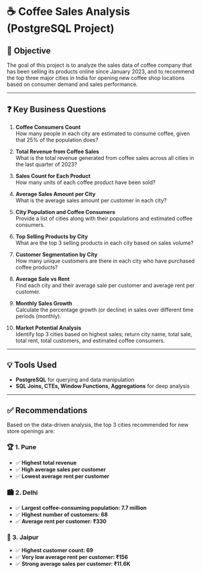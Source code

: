 # ☕ Coffee Sales Analysis (PostgreSQL Project)

## 📌 Objective

The goal of this project is to analyze the sales data of coffee company that has been selling its products online since January 2023, and to recommend the top three major cities in India for opening new coffee shop locations based on consumer demand and sales performance.

---

## ❓ Key Business Questions

1. **Coffee Consumers Count**  
   How many people in each city are estimated to consume coffee, given that 25% of the population does?

2. **Total Revenue from Coffee Sales**  
   What is the total revenue generated from coffee sales across all cities in the last quarter of 2023?

3. **Sales Count for Each Product**  
   How many units of each coffee product have been sold?

4. **Average Sales Amount per City**  
   What is the average sales amount per customer in each city?

5. **City Population and Coffee Consumers**  
   Provide a list of cities along with their populations and estimated coffee consumers.

6. **Top Selling Products by City**  
   What are the top 3 selling products in each city based on sales volume?

7. **Customer Segmentation by City**  
   How many unique customers are there in each city who have purchased coffee products?

8. **Average Sale vs Rent**  
   Find each city and their average sale per customer and average rent per customer.

9. **Monthly Sales Growth**  
   Calculate the percentage growth (or decline) in sales over different time periods (monthly).

10. **Market Potential Analysis**  
    Identify top 3 cities based on highest sales; return city name, total sale, total rent, total customers, and estimated coffee consumers.

---

## 💡 Tools Used

- **PostgreSQL** for querying and data manipulation
- **SQL Joins, CTEs, Window Functions, Aggregations** for deep analysis

---

## ✅ Recommendations

Based on the data-driven analysis, the top 3 cities recommended for new store openings are:

### 🏆 1. Pune
- ✅ **Highest total revenue**
- ✅ **High average sales per customer**
- ✅ **Lowest average rent per customer**

### 🏙️ 2. Delhi
- ✅ **Largest coffee-consuming population: 7.7 million**
- ✅ **Highest number of customers: 68**
- ✅ **Average rent per customer: ₹330**

### 🌸 3. Jaipur
- ✅ **Highest customer count: 69**
- ✅ **Very low average rent per customer: ₹156**
- ✅ **Strong average sales per customer: ₹11.6K**
